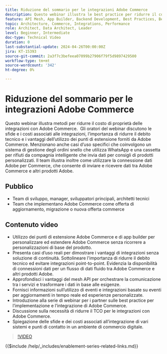 ```yaml
---
title: Riduzione del sommario per le integrazioni Adobe Commerce
description: Questo webinar illustra le best practice per ridurre il costo totale di proprietà per le integrazioni con Adobe Commerce. Evidenzia le sfide delle integrazioni tradizionali e l’utilizzo di punti di estensione e integrazioni native con altri prodotti di Experience Cloud per ridurre i costi e aumentare il ROI. L’obiettivo è fornire flessibilità nell’estendere il prodotto senza personalizzare il core, semplificandone la manutenzione e l’aggiornamento.
feature: API Mesh, App Builder, Backend Development, Best Practices, Best Practices, Extensibility, Integration
topic: Architecture, Commerce, Integrations, Performance
role: Architect, Data Architect, Leader
level: Beginner, Intermediate
doc-type: Technical Video
duration: 0
last-substantial-update: 2024-04-26T00:00:00Z
jira: KT-15393
source-git-commit: 2a3f7c3befeea07099b27906f79f5d9897429500
workflow-type: tm+mt
source-wordcount: '342'
ht-degree: 0%

---
```



# Riduzione del sommario per le integrazioni Adobe Commerce

Questo webinar illustra metodi per ridurre il costo di proprietà delle integrazioni con Adobe Commerce. &#x200B; Gli oratori del webinar discutono le sfide e i costi associati alle integrazioni, l’importanza di ridurre il debito tecnico e i vantaggi dell’utilizzo dei punti di estensione forniti da Adobe Commerce. Menzionano anche casi d’uso specifici che coinvolgono un sistema di gestione degli ordini snello che utilizza WhatsApp e una cassetta per rifiuti da compagnia intelligente che invia dati per consigli di prodotti personalizzati.  Il team illustra inoltre come utilizzare la connessione dati Adobe per Commerce, che consente di inviare e ricevere dati tra Adobe Commerce e altri prodotti Adobe.

## Pubblico

* Team di sviluppo, manager, sviluppatori principali, architetti tecnici
* Team che implementano Adobe Commerce come offerta di aggiornamento, migrazione o nuova offerta commerce

## Contenuto video

* Utilizzo dei punti di estensione Adobe Commerce e di app builder per personalizzare ed estendere Adobe Commerce senza ricorrere a personalizzazioni di base del prodotto.
* Presenta casi d’uso reali per dimostrare i vantaggi di integrazioni senza soluzione di continuità.
Sottolineare l&#39;importanza di ridurre il debito tecnico ed evitare integrazioni point-to-point.
Evidenzia la disponibilità di connessioni dati per un flusso di dati fluido tra Adobe Commerce e altri prodotti Adobe.
* Approfondisci i vantaggi del mesh API per orchestrare la comunicazione tra i servizi e trasformare i dati in base alle esigenze.
* Fornisci informazioni sull’utilizzo di eventi e integrazioni basate su eventi per aggiornamenti in tempo reale ed esperienze personalizzate.
* Introduzione alla serie di webinar per i partner sulle best practice per l’implementazione e l’integrazione di Adobe Commerce.
* Discussione sulla necessità di ridurre il TCO per le integrazioni con Adobe Commerce.
* Spiegazione delle sfide e dei costi associati all’integrazione di vari sistemi e punti di contatto in un ambiente di commercio digitale.

>[!VIDEO](https://video.tv.adobe.com/v/3428768?learn=on)

{{$include /help/_includes/enablement-series-related-links.md}}
